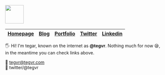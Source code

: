 ## <img src='http://code.tegvr.com/assets/logo.png' height='60'>

|**[ Homepage](http://tegvr.com)**| **[ Blog ](http://tegvr.com)**|**[Portfolio](http://tegvr.com/)**|**[Twitter](http://twitter.com/tegvr)** | **[Linkedin](http://linkedin.com/in/tegvr)**|
|--|--|--|--|--|

:raised_hand_with_fingers_splayed: Hi! I'm tegar, known on the internet as **@tegvr**. Nothing much for
now :sleepy:,  
in the meantime you can check links above.

:e-mail: tegvr@tegvr.com <br/>
💬 twitter/@tegvr
<!--
**tegvr/tegvr** is a ✨ _special_ ✨ repository because its `README.md` (this file) appears on your GitHub profile.

Here are some ideas to get you started:

- 🔭 I’m currently working on ...
- 🌱 I’m currently learning ...
- 👯 I’m looking to collaborate on ...
- 🤔 I’m looking for help with ...
- 💬 Ask me about ...
- 📫 How to reach me: ...
- 😄 Pronouns: ...
- ⚡ Fun fact: ...
-->
